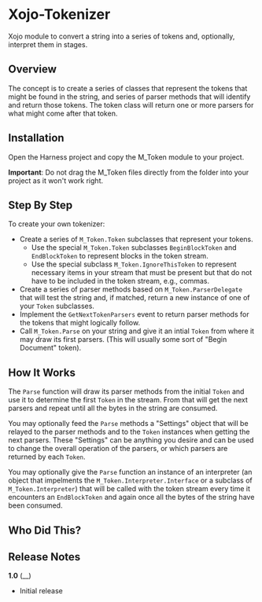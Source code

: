 # Xojo-Tokenizer

Xojo module to convert a string into a series of tokens and, optionally, interpret them in stages.

## Overview

The concept is to create a series of classes that represent the tokens that might be found in the string, and series of parser methods that will identify and return those tokens. The token class will return one or more parsers for what might come after that token.

## Installation

Open the Harness project and copy the M_Token module to your project.

**Important**: Do not drag the M_Token files directly from the folder into your project as it won't work right.

## Step By Step

To create your own tokenizer:

* Create a series of `M_Token.Token` subclasses that represent your tokens.
  * Use the special `M_Token.Token` subclasses `BeginBlockToken` and `EndBlockToken` to represent blocks in the token stream.
  * Use the special subclass `M_Token.IgnoreThisToken` to represent necessary items in your stream that must be present but that do not have to be included in the token stream, e.g., commas.
* Create a series of parser methods based on `M_Token.ParserDelegate` that will test the string and, if matched, return a new instance of one of your `Token` subclasses.
* Implement the `GetNextTokenParsers` event to return parser methods for the tokens that might logically follow.
* Call `M_Token.Parse` on your string and give it an intial `Token` from where it may draw its first parsers. (This will usually some sort of "Begin Document" token).

## How It Works

The `Parse` function will draw its parser methods from the initial `Token` and use it to determine the first `Token` in the stream. From that will get the next parsers and repeat until all the bytes in the string are consumed.

You may optionally feed the `Parse` methods a "Settings" object that will be relayed to the parser methods and to the `Token` instances when getting the next parsers. These "Settings" can be anything you desire and can be used to change the overall operation of the parsers, or which parsers are returned by each `Token`.

You may optionally give the `Parse` function an instance of an interpreter (an object that impelments the `M_Token.Interpreter.Interface` or a subclass of `M_Token.Interpreter`) that will be called with the token stream every time it encounters an `EndBlockToken` and again once all the bytes of the string have been consumed.

## Who Did This?

## Release Notes

**1.0** (__)

* Initial release